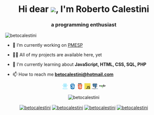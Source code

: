 <h1 align="center">Hi dear <img src="https://raw.githubusercontent.com/kaueMarques/kaueMarques/master/hi.gif" width="30px">, I'm Roberto Calestini</h1>
<h3 align="center">a programming enthusiast</h3>
<p align="left"> <img src="https://komarev.com/ghpvc/?username=betocalestini" alt="betocalestini" /> </p>

- 🔭 I’m currently working on [PMESP](https://www.instagram.com/policiamilitarsp_oficial/?hl=pt-br)

- 👨‍💻 All of my projects are available here, yet

- 💬 I'm currently learning about **JavaScript, HTML, CSS, SQL, PHP**

- 📫 How to reach me **betocalestini@hotmail.com**


<p align="center">
<img src="https://raw.githubusercontent.com/devicons/devicon/master/icons/react/react-original-wordmark.svg" alt="react" width="20" height="20"/>
<img src="https://raw.githubusercontent.com/devicons/devicon/master/icons/css3/css3-plain-wordmark.svg" alt="css3"  width="20" height="20"/>
<img src="https://raw.githubusercontent.com/devicons/devicon/master/icons/html5/html5-original-wordmark.svg" alt="html5"  width="20" height="20"/>
<img src="https://raw.githubusercontent.com/devicons/devicon/master/icons/javascript/javascript-original.svg" alt="javascript" width="20" height="20"/>
<img src="https://raw.githubusercontent.com/devicons/devicon/master/icons/postgresql/postgresql-original-wordmark.svg" alt="postgresql" width="20" height="20"/>
<img src="https://raw.githubusercontent.com/devicons/devicon/master/icons/nodejs/nodejs-original-wordmark.svg" alt="nodejs" width="20" height="20"/></p><p align="center">
<img src="https://github-readme-stats.vercel.app/api?username=betocalestini&show_icons=true" alt="betocalestini"/> 
</p>

<p align="center">
<a href="https://twitter.com/betocalestini" target="blank"><img align="center" src="https://cdn.jsdelivr.net/npm/simple-icons@3.0.1/icons/twitter.svg" alt="betocalestini" height="20" width="20" /></a>
<a href="https://www.linkedin.com/in/roberto-beccaria-calestini-507a0060/" target="blank"><img align="center" src="https://cdn.jsdelivr.net/npm/simple-icons@3.0.1/icons/linkedin.svg" alt="betocalestini" height="20" width="20" /></a>
<a href="https://www.facebook.com/roberto.calestini" target="blank"><img align="center" src="https://cdn.jsdelivr.net/npm/simple-icons@3.0.1/icons/facebook.svg" alt="betocalestini" height="20" width="20" /></a>
<a href="https://www.instagram.com/betocalestini/?hl=pt-br" target="blank"><img align="center" src="https://cdn.jsdelivr.net/npm/simple-icons@3.0.1/icons/instagram.svg" alt="betocalestini" height="20" width="20" /></a>
</p>

<!--
**betocalestini/betocalestini** is a ✨ _special_ ✨ repository because its `README.md` (this file) appears on your GitHub profile.

Here are some ideas to get you started:

- 🔭 I’m currently working on ...
- 🌱 I’m currently learning ...
- 👯 I’m looking to collaborate on ...
- 🤔 I’m looking for help with ...
- 💬 Ask me about ...
- 📫 How to reach me: ...
- 😄 Pronouns: ...
- ⚡ Fun fact: ...
-->
